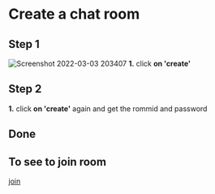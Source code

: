 # Create a chat room

## Step 1
![Screenshot 2022-03-03 203407](https://user-images.githubusercontent.com/66897674/156591605-e32f3f64-2508-47ce-9b90-9435dc96f0ef.png)
**1.** click **on 'create'**

## Step 2
**1.** click **on 'create'** again and get the rommid and password
## Done
## To see to join room
[join](https://github.com/vtarale/Chat/blob/main/docs/join.md)
